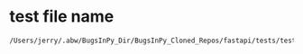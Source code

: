 # test file name

```text
/Users/jerry/.abw/BugsInPy_Dir/BugsInPy_Cloned_Repos/fastapi/tests/test_forms_from_non_typing_sequences.py
```